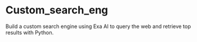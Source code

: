 # Custom_search_eng
Build a custom search engine using Exa AI to query the web and retrieve top results with Python.
